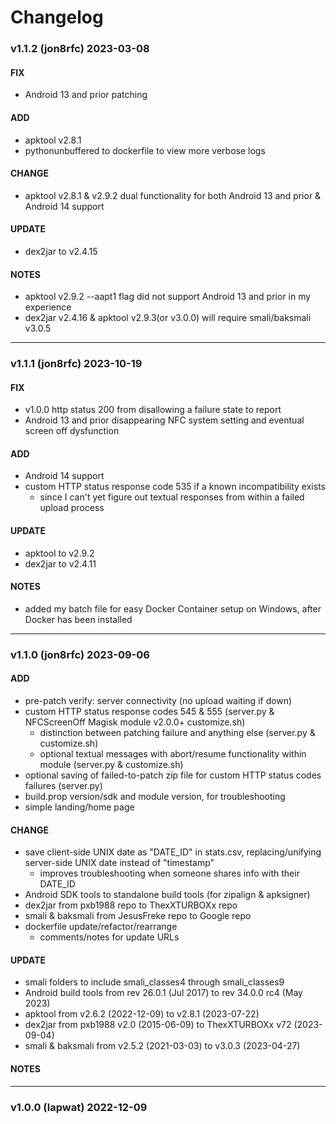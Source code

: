 # Changelog

### v1.1.2 (jon8rfc) 2023-03-08
#### FIX
* Android 13 and prior patching
#### ADD
* apktool v2.8.1
* pythonunbuffered to dockerfile to view more verbose logs
#### CHANGE
* apktool v2.8.1 & v2.9.2 dual functionality for both Android 13 and prior & Android 14 support
#### UPDATE
* dex2jar to v2.4.15
#### NOTES
* apktool v2.9.2 --aapt1 flag did not support Android 13 and prior in my experience
* dex2jar v2.4.16 & apktool v2.9.3(or v3.0.0) will require smali/baksmali v3.0.5

---
### v1.1.1 (jon8rfc) 2023-10-19
#### FIX
* v1.0.0 http status 200 from disallowing a failure state to report
* Android 13 and prior disappearing NFC system setting and eventual screen off dysfunction
#### ADD
* Android 14 support
* custom HTTP status response code 535 if a known incompatibility exists
  * since I can't yet figure out textual responses from within a failed upload process
#### UPDATE
* apktool to v2.9.2
* dex2jar to v2.4.11
#### NOTES
* added my batch file for easy Docker Container setup on Windows, after Docker has been installed

---
### v1.1.0 (jon8rfc) 2023-09-06
#### ADD
* pre-patch verify: server connectivity (no upload waiting if down)
* custom HTTP status response codes 545 & 555 (server.py & NFCScreenOff Magisk module v2.0.0+ customize.sh)
  * distinction between patching failure and anything else (server.py & customize.sh)
  * optional textual messages with abort/resume functionality within module (server.py & customize.sh)
* optional saving of failed-to-patch zip file for custom HTTP status codes failures (server.py)
* build.prop version/sdk and module version, for troubleshooting
* simple landing/home page
#### CHANGE
* save client-side UNIX date as "DATE_ID" in stats.csv, replacing/unifying server-side UNIX date instead of "timestamp"
  * improves troubleshooting when someone shares info with their DATE_ID
* Android SDK tools to standalone build tools (for zipalign & apksigner)
* dex2jar from pxb1988 repo to ThexXTURBOXx repo
* smali & baksmali from JesusFreke repo to Google repo
* dockerfile update/refactor/rearrange
  * comments/notes for update URLs
#### UPDATE
* smali folders to include smali_classes4 through smali_classes9
* Android build tools from rev 26.0.1 (Jul 2017) to rev 34.0.0 rc4 (May 2023)
* apktool from v2.6.2 (2022-12-09) to v2.8.1 (2023-07-22)
* dex2jar from pxb1988 v2.0 (2015-06-09) to ThexXTURBOXx v72 (2023-09-04)
* smali & baksmali from v2.5.2 (2021-03-03) to v3.0.3 (2023-04-27)
#### NOTES

---
### v1.0.0 (lapwat)  2022-12-09
